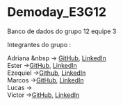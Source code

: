 # Demoday_E3G12
Banco de dados do grupo 12 equipe 3

Integrantes  do grupo :

Adriana  &nbsp -> [GitHub](https://github.com/AdrianaQMelo), [LinkedIn](https://www.linkedin.com/in/adrianaqmelo/)<br/>
Ester     ->[GitHub](https://github.com/ester346), [LinkedIn](https://www.linkedin.com/in/estercsoliveira/)<br/>
Ezequiel  ->[Github](https://github.com/Ezequie1), [LinkedIn](https://www.linkedin.com/in/ezequielamoura/)<br/>
Marcos    ->[GitHub](https://github.com/Eu-O-Marcos), [LinkedIn](https://www.linkedin.com/in/oi-eu-sou-o-marcos/)<br/>
Lucas     -><br/>
Victor    ->[GitHub](https://github.com/Victor-Manoel-Public), [LinkedIn](https://www.linkedin.com/in/victor-manoel-da-silva/)<br/>
